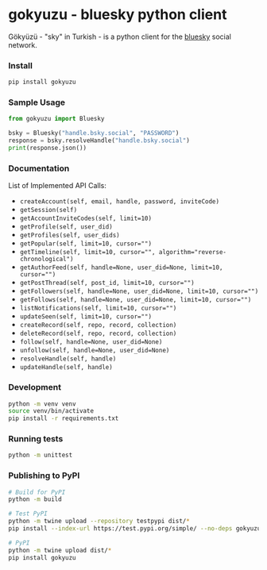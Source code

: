 # gokyuzu - bluesky python client

Gökyüzü - "sky" in Turkish - is a python client for the [bluesky](bsky.social) social network.

### Install

```bash
pip install gokyuzu
```

### Sample Usage

```python
from gokyuzu import Bluesky

bsky = Bluesky("handle.bsky.social", "PASSWORD")
response = bsky.resolveHandle("handle.bsky.social")
print(response.json())
```

### Documentation

List of Implemented API Calls:

- `createAccount(self, email, handle, password, inviteCode)`
- `getSession(self)`
- `getAccountInviteCodes(self, limit=10)`
- `getProfile(self, user_did)`
- `getProfiles(self, user_dids)`
- `getPopular(self, limit=10, cursor="")`
- `getTimeline(self, limit=10, cursor="", algorithm="reverse-chronological")`
- `getAuthorFeed(self, handle=None, user_did=None, limit=10, cursor="")`
- `getPostThread(self, post_id, limit=10, cursor="")`
- `getFollowers(self, handle=None, user_did=None, limit=10, cursor="")`
- `getFollows(self, handle=None, user_did=None, limit=10, cursor="")`
- `listNotifications(self, limit=10, cursor="")`
- `updateSeen(self, limit=10, cursor="")`
- `createRecord(self, repo, record, collection)`
- `deleteRecord(self, repo, record, collection)`
- `follow(self, handle=None, user_did=None)`
- `unfollow(self, handle=None, user_did=None)`
- `resolveHandle(self, handle)`
- `updateHandle(self, handle)`


### Development

```bash
python -m venv venv
source venv/bin/activate
pip install -r requirements.txt
```

### Running tests

```bash
python -m unittest
```

### Publishing to PyPI

```bash
# Build for PyPI
python -m build

# Test PyPI
python -m twine upload --repository testpypi dist/*
pip install --index-url https://test.pypi.org/simple/ --no-deps gokyuzu

# PyPI
python -m twine upload dist/*
pip install gokyuzu
```